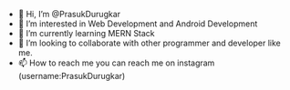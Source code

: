 - 👋 Hi, I’m @PrasukDurugkar
- 👀 I’m interested in Web Development and Android Development
- 🌱 I’m currently learning MERN Stack
- 💞️ I’m looking to collaborate with other programmer and developer like me.
- 📫 How to reach me you can reach me on instagram (username:PrasukDurugkar)

<!---
PrasukDurugkar/PrasukDurugkar is a ✨ special ✨ repository because its `README.md` (this file) appears on your GitHub profile.
You can click the Preview link to take a look at your changes.
--->
